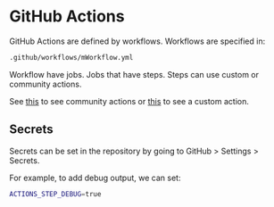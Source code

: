 # GitHub Actions

GitHub Actions are defined by workflows. Workflows are specified in:

```bash
.github/workflows/mWorkflow.yml
```

Workflow have jobs. Jobs that have steps. Steps can use custom or community actions.

See [this](./workflows/community_actions.yml) to see community actions or [this](./greet/action.yml) to see a custom action.

## Secrets

Secrets can be set in the repository by going to GitHub > Settings > Secrets.

For example, to add debug output, we can set:

```bash
ACTIONS_STEP_DEBUG=true
```
